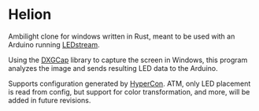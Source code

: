 # Helion
Ambilight clone for windows written in Rust, meant to be used with an Arduino running [LEDstream](https://github.com/adafruit/Adalight/tree/master/Arduino/LEDstream).

Using the [DXGCap](https://github.com/bryal/DXGCap) library to capture the screen in Windows, this program analyzes the image and sends resulting LED data to the Arduino.

Supports configuration generated by [HyperCon](https://github.com/tvdzwan/hyperion/wiki/configuration). ATM, only LED placement is read from config, but support for color transformation, and more, will be added in future revisions.